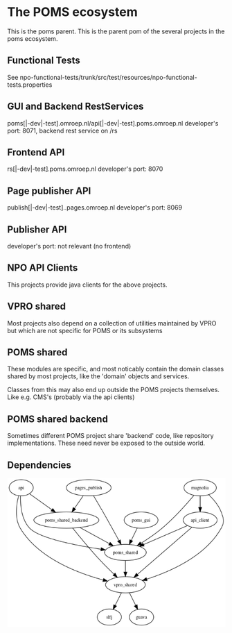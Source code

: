 The POMS ecosystem
==================

This is the poms parent. This is the parent pom of the several projects in the poms ecosystem.

Functional Tests
----------------
See npo-functional-tests/trunk/src/test/resources/npo-functional-tests.properties


GUI and Backend RestServices
--------
poms[|-dev|-test].omroep.nl/api[|-dev|-test].poms.omroep.nl
developer's port: 8071, backend rest service on /rs

Frontend API
-------------
rs[|-dev|-test].poms.omroep.nl
developer's port: 8070

Page publisher API
-------------------
publish[|-dev|-test]..pages.omroep.nl
developer's port: 8069

Publisher API
-------------
developer's port: not relevant (no frontend)

NPO API Clients
---------------
This projects provide java clients for the above projects. 


VPRO shared
-----------
Most projects also depend on a collection of utilities maintained by VPRO but which are not specific for POMS or its subsystems

POMS shared
-----------
These modules are specific, and most noticably contain the domain classes shared by most projects, like the 'domain' objects and services.

Classes from this may also end up outside the POMS projects themselves. Like e.g. CMS's (probably via the api clients)

POMS shared backend
-------------------
Sometimes different POMS project share 'backend' code, like repository implementations. These need never be exposed to the outside world.


Dependencies
------------
![dependency graph](poms.png "")


